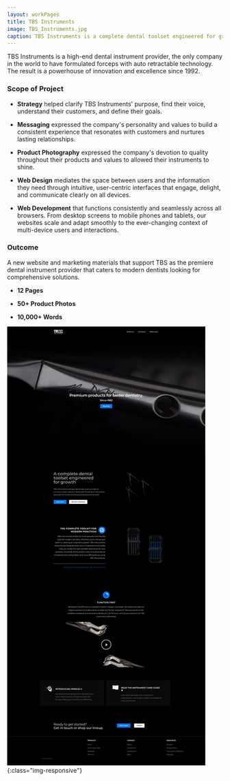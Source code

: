 ```yaml
---
layout: workPages
title: TBS Instruments
image: TBS_Instruments.jpg
caption: TBS Instruments is a complete dental toolset engineered for growth.
---
```


TBS Instruments is a high-end dental instrument provider, the only company in the world to have formulated forceps with auto retractable technology. The result is a powerhouse of innovation and excellence since 1992.

### Scope of Project

* **Strategy** helped clarify TBS Instruments' purpose, find their voice, understand their customers, and define their goals.

* **Messaging** expressed the company's personality and values to build a consistent experience that resonates with customers and nurtures lasting relationships.

* **Product Photography** expressed the company's devotion to quality throughout their products and values to allowed their instruments to shine.

* **Web Design** mediates the space between users and the information they need through intuitive, user-centric interfaces that engage, delight, and communicate clearly on all devices.

* **Web Development** that functions consistently and seamlessly across all browsers. From desktop screens to mobile phones and tablets, our websites scale and adapt smoothly to the ever-changing context of multi-device users and interactions.

### Outcome
A new website and marketing materials that support TBS as the premiere dental instrument provider that caters to modern dentists looking for comprehensive solutions.

* **12 Pages**

* **50+ Product Photos**

* **10,000+ Words**

![image-title-here](/images/pages/tbsinstruments.com_home.png){:class="img-responsive"}

